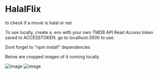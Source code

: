 # HalalFlix
to check if a movie is halal or not

To use locally, create a .env with your own TMDB API Read Access token saved to ACCESSTOKEN. go to localhost:3000 to use.

Dont forget to "npm install" dependencies

Below are cropped images of it running locally

![image](https://github.com/SpicyMcSpice1938/HalalFlix/assets/85662816/2ddd53fa-41e1-4d89-9472-fcc0717403ee)
![image](https://github.com/SpicyMcSpice1938/HalalFlix/assets/85662816/e2ca318a-b8d3-44cc-b948-574952b007e5)

